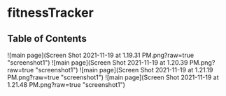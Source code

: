 # fitnessTracker

## Table of Contents

![main page](Screen Shot 2021-11-19 at 1.19.31 PM.png?raw=true "screenshot1")
![main page](Screen Shot 2021-11-19 at 1.20.39 PM.png?raw=true "screenshot1")
![main page](Screen Shot 2021-11-19 at 1.21.19 PM.png?raw=true "screenshot1")
![main page](Screen Shot 2021-11-19 at 1.21.48 PM.png?raw=true "screenshot1")
